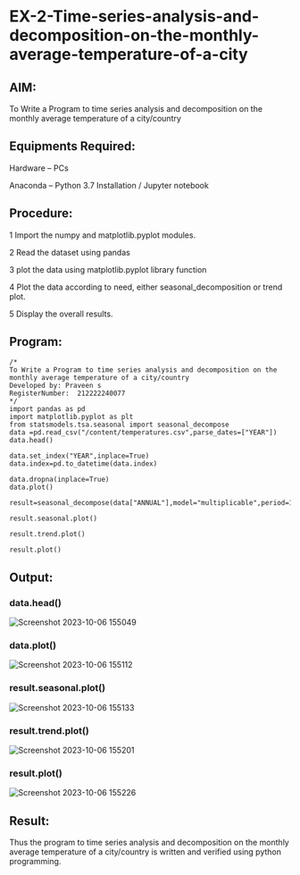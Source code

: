 # EX-2-Time-series-analysis-and-decomposition-on-the-monthly-average-temperature-of-a-city

## AIM:
To Write a Program to time series analysis and decomposition on the monthly average temperature of a city/country

## Equipments Required:
Hardware – PCs

Anaconda – Python 3.7 Installation / Jupyter notebook

## Procedure:
1 Import the numpy and matplotlib.pyplot modules.

2 Read the dataset using pandas

3 plot the data using matplotlib.pyplot library function

4 Plot the data according to need, either seasonal_decomposition or trend plot.

5 Display the overall results.

## Program:
```
/*
To Write a Program to time series analysis and decomposition on the monthly average temperature of a city/country 
Developed by: Praveen s
RegisterNumber:  212222240077
*/
import pandas as pd
import matplotlib.pyplot as plt
from statsmodels.tsa.seasonal import seasonal_decompose
data =pd.read_csv("/content/temperatures.csv",parse_dates=["YEAR"])
data.head()

data.set_index("YEAR",inplace=True)
data.index=pd.to_datetime(data.index)

data.dropna(inplace=True)
data.plot()

result=seasonal_decompose(data["ANNUAL"],model="multiplicable",period=12)

result.seasonal.plot()

result.trend.plot()

result.plot()
```
## Output:
### data.head()
![Screenshot 2023-10-06 155049](https://github.com/s-adhithya/EX-2-Time-series-analysis-and-decomposition-on-the-monthly-average-temperature-of-a-city/assets/113497423/e8c5a394-dc25-4242-9b0e-8248c109b2f4)


### data.plot()
![Screenshot 2023-10-06 155112](https://github.com/s-adhithya/EX-2-Time-series-analysis-and-decomposition-on-the-monthly-average-temperature-of-a-city/assets/113497423/95056fe9-a62a-4b73-98ef-f52c86578cb8)


### result.seasonal.plot()
![Screenshot 2023-10-06 155133](https://github.com/s-adhithya/EX-2-Time-series-analysis-and-decomposition-on-the-monthly-average-temperature-of-a-city/assets/113497423/53ad4d87-1582-4aa1-aabb-3ce348665576)


### result.trend.plot()
![Screenshot 2023-10-06 155201](https://github.com/s-adhithya/EX-2-Time-series-analysis-and-decomposition-on-the-monthly-average-temperature-of-a-city/assets/113497423/84865d9e-96ac-493c-9af9-78ccd81921d3)

### result.plot()
![Screenshot 2023-10-06 155226](https://github.com/s-adhithya/EX-2-Time-series-analysis-and-decomposition-on-the-monthly-average-temperature-of-a-city/assets/113497423/0678a913-0ed7-4a07-aa57-ec0b969b08fb)


## Result:
Thus the program to time series analysis and decomposition on the monthly average temperature of a city/country is written and verified using python programming.
